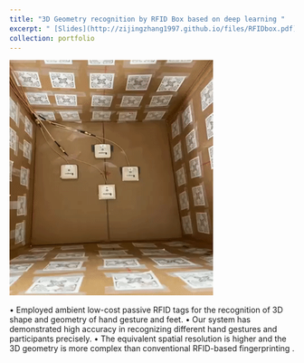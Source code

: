 ```yaml
---
title: "3D Geometry recognition by RFID Box based on deep learning "
excerpt: " [Slides](http://zijingzhang1997.github.io/files/RFIDbox.pdf)<br/><img src='/images/box.gif'>"
collection: portfolio
---
```


<img src='/images/box.gif'> <br/>

•	Employed ambient low-cost passive RFID tags for the recognition of 3D shape and geometry of hand gesture and feet. 
•	Our system has demonstrated high accuracy in recognizing different hand gestures and participants precisely. 
•	The equivalent spatial resolution is higher and the 3D geometry is more complex than conventional RFID-based fingerprinting . 

  
